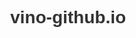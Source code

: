 # vino-github.io
<!DOCTYPE html>
<html lang="en">

<head>
    <meta charset="UTF-8">
    <meta name="viewport" content="width=device-width, initial-scale=1.0">
    <title>Your Project Title</title>
    <style>
        body {
            font-family: 'Arial', sans-serif;
            margin: 40px;
        }

        header {
            text-align: center;
            margin-bottom: 20px;
        }

        section {
            max-width: 800px;
            margin: auto;
        }

        h1, h2 {
            color: #333;
        }

        p {
            line-height: 1.6;
            color: #666;
        }
    </style>
</head>

<body>
    <header>
        <h1>Your Project Name</h1>
        <p>Short project description goes here.</p>
    </header>

    <section>
        <h2>About</h2>
        <p>
            Write a brief overview of your project and its goals.
        </p>

        <h2>Features</h2>
        <ul>
            <li>Feature 1</li>
            <li>Feature 2</li>
            <!-- Add more features as needed -->
        </ul>

        <h2>Getting Started</h2>
        <p>
            Provide instructions on how to set up and run your project.
        </p>

        <!-- Add more sections as needed -->

        <h2>Contact</h2>
        <p>
            You can reach me at your.email@example.com.
        </p>
    </section>
</body>

</html>
